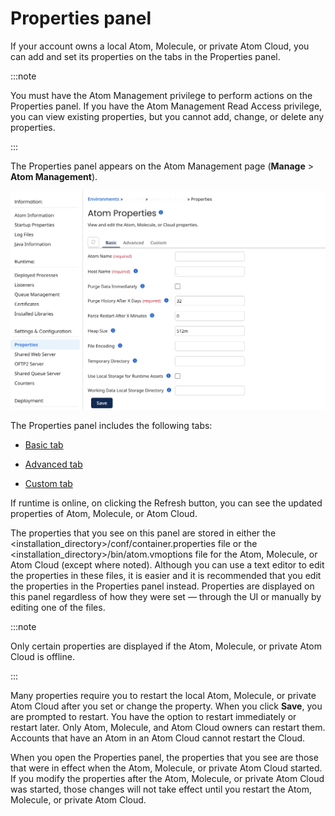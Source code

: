 # Properties panel 

<head>
  <meta name="guidename" content="Integration"/>
  <meta name="context" content="GUID-2E5DDAD3-E8A9-4A8C-9F28-D72F054D63DB"/>
</head>


If your account owns a local Atom, Molecule, or private Atom Cloud, you can add and set its properties on the tabs in the Properties panel.

:::note

You must have the Atom Management privilege to perform actions on the Properties panel. If you have the Atom Management Read Access privilege, you can view existing properties, but you cannot add, change, or delete any properties.

:::

The Properties panel appears on the Atom Management page \(**Manage** \> **Atom Management**\).

![](../Images/img-int-atom%20properties-basic%20tab.png)

The Properties panel includes the following tabs:

-   [Basic tab](r-atm-Properties_panel_Basic_tab_8eb9b9cf-e371-44ba-897f-4232ce22f122.md)

-   [Advanced tab](r-atm-Properties_panel_Advanced_tab_c39737e8-1b16-4fdd-b414-152694364c14.md)

-   [Custom tab](r-atm-Properties_panel_Custom_tab_5fa074ca-cada-4746-946d-42b20c67cf74.md)

If runtime is online, on clicking the Refresh button, you can see the updated properties of Atom, Molecule, or Atom Cloud. 

The properties that you see on this panel are stored in either the \<installation\_directory\>/conf/container.properties file or the \<installation\_directory\>/bin/atom.vmoptions file for the Atom, Molecule, or Atom Cloud \(except where noted\). Although you can use a text editor to edit the properties in these files, it is easier and it is recommended that you edit the properties in the Properties panel instead. Properties are displayed on this panel regardless of how they were set — through the UI or manually by editing one of the files.

:::note

Only certain properties are displayed if the Atom, Molecule, or private Atom Cloud is offline.

:::

Many properties require you to restart the local Atom, Molecule, or private Atom Cloud after you set or change the property. When you click **Save**, you are prompted to restart. You have the option to restart immediately or restart later. Only Atom, Molecule, and Atom Cloud owners can restart them. Accounts that have an Atom in an Atom Cloud cannot restart the Cloud.

When you open the Properties panel, the properties that you see are those that were in effect when the Atom, Molecule, or private Atom Cloud started. If you modify the properties after the Atom, Molecule, or private Atom Cloud was started, those changes will not take effect until you restart the Atom, Molecule, or private Atom Cloud.